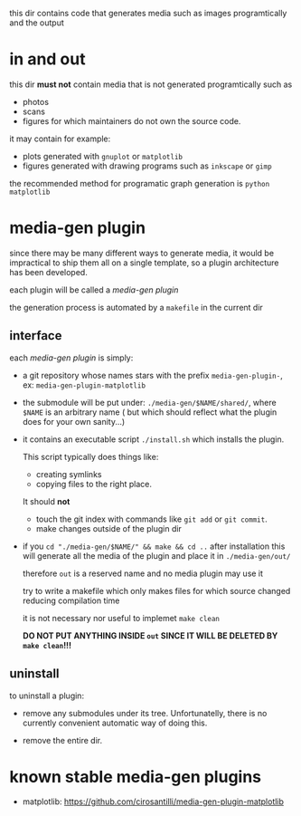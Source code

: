 this dir contains code that generates media such as images programtically
and the output

# in and out

this dir **must not** contain media that is not generated programtically such as

- photos
- scans
- figures for which maintainers do not own the source code.

it may contain for example:

- plots generated with `gnuplot` or `matplotlib`
- figures generated with drawing programs such as `inkscape` or `gimp`

the recommended method for programatic graph generation is `python matplotlib`

# media-gen plugin

since there may be many different ways to generate media, it would be impractical to ship them all
on a single template, so a plugin architecture has been developed.

each plugin will be called a *media-gen plugin*

the generation process is automated by a `makefile` in the current dir

## interface

each *media-gen plugin* is simply:

- a git repository whose names stars with the prefix `media-gen-plugin-`, ex: `media-gen-plugin-matplotlib`

- the submodule will be put under: `./media-gen/$NAME/shared/`, where `$NAME` is an arbitrary name
    ( but which should reflect what the plugin does for your own sanity...)

- it contains an executable script `./install.sh` which installs the plugin.

    This script typically does things like:
    
    - creating symlinks
    - copying files
    to the right place.

    It should **not**
    
    - touch the git index with commands like `git add` or `git commit`.
    - make changes outside of the plugin dir

- if you `cd "./media-gen/$NAME/" && make && cd ..` after installation this will generate all the media of the plugin
    and place it in `./media-gen/out/`

    therefore `out` is a reserved name and no media plugin may use it

    try to write a makefile which only makes files for which source changed reducing compilation time

    it is not necessary nor useful to implemet `make clean`

    **DO NOT PUT ANYTHING INSIDE `out` SINCE IT WILL BE DELETED BY `make clean`!!!**

## uninstall

to uninstall a plugin:

- remove any submodules under its tree. Unfortunatelly, there is no currently convenient automatic way of doing this.

- remove the entire dir.

# known stable media-gen plugins

- matplotlib: https://github.com/cirosantilli/media-gen-plugin-matplotlib
